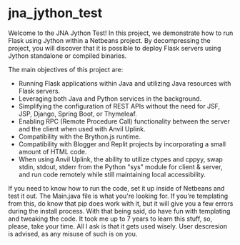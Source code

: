# jna_jython_test

Welcome to the JNA Jython Test! In this project, we demonstrate how to run Flask using Jython within a Netbeans project. By decompressing the project, you will discover that it is possible to deploy Flask servers using Jython standalone or compiled binaries.

The main objectives of this project are:

* Running Flask applications within Java and utilizing Java resources with Flask servers.
* Leveraging both Java and Python services in the background.
* Simplifying the configuration of REST APIs without the need for JSF, JSP, Django, Spring Boot, or Thymeleaf.
* Enabling RPC (Remote Procedure Call) functionality between the server and the client when used with Anvil Uplink.
* Compatibility with the Brython.js runtime.
* Compatibility with Blogger and Replit projects by incorporating a small amount of HTML code.
* When using Anvil Uplink, the ability to utilize ctypes and cppyy, swap stdin, stdout, stderr from the Python "sys" module for client & server, and run code remotely while still maintaining local accessibility.

If you need to know how to run the code, set it up inside of Netbeans and test it out. The Main.java file is
 what you're looking for. If you're templating from this, do know that pip does work with it, but it will give you
  a few errors during the install process. With that being said, do have fun with templating and tweaking the
 code. It took me up to 7 years to learn this stuff, so, please, take your time. All I ask is that it gets used
  wisely. User descresion is advised, as any misuse of such is on you. 
